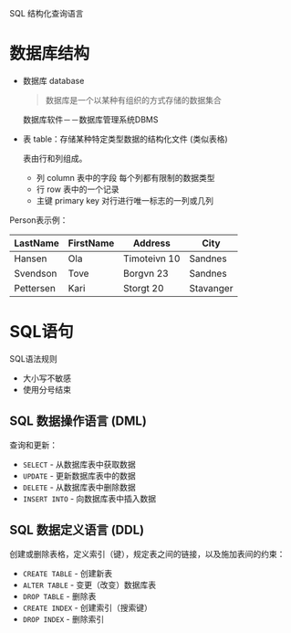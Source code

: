 SQL 结构化查询语言

# 数据库结构

- 数据库  database

  > 数据库是一个以某种有组织的方式存储的数据集合

  数据库软件－－数据库管理系统DBMS

- 表  table：存储某种特定类型数据的结构化文件  (类似表格)

  表由行和列组成。

  - 列  column  表中的字段  每个列都有限制的数据类型
  - 行  row  表中的一个记录
  - 主键  primary key  对行进行唯一标志的一列或几列

Person表示例：

| LastName  | FirstName | Address      | City      |
| --------- | --------- | ------------ | --------- |
| Hansen    | Ola       | Timoteivn 10 | Sandnes   |
| Svendson  | Tove      | Borgvn 23    | Sandnes   |
| Pettersen | Kari      | Storgt 20    | Stavanger |

# SQL语句

SQL语法规则

- 大小写不敏感
- 使用分号结束

## SQL 数据操作语言 (DML)

查询和更新：

- `SELECT` - 从数据库表中获取数据
- `UPDATE` - 更新数据库表中的数据
- `DELETE` - 从数据库表中删除数据
- `INSERT INTO` - 向数据库表中插入数据

## SQL 数据定义语言 (DDL)

创建或删除表格，定义索引（键），规定表之间的链接，以及施加表间的约束：

- `CREATE TABLE` - 创建新表
- `ALTER TABLE` - 变更（改变）数据库表
- `DROP TABLE` - 删除表
- `CREATE INDEX` - 创建索引（搜索键）
- `DROP INDEX` - 删除索引